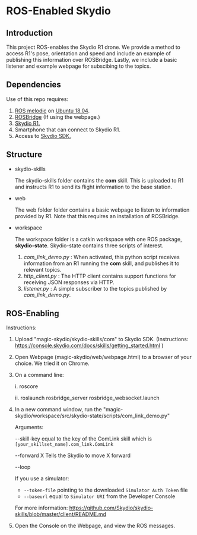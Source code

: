 # ROS-Enabled Skydio

## Introduction

This project ROS-enables the Skydio R1 drone. We provide a method to access R1's pose, orientation and speed and include an example of publishing this information over ROSBridge. Lastly, we include a basic listener and example webpage for subscibing to the topics. 


## Dependencies

Use of this repo requires:  
1. [ROS melodic](http://wiki.ros.org/melodic) on [Ubuntu 18.04](https://www.ubuntu.com/download/desktop). 
2. [ROSBridge](http://wiki.ros.org/rosbridge_suite) (If using the webpage.)
2. [Skydio R1.](https://www.skydio.com/)
3. Smartphone that can connect to Skydio R1. 
4. Access to [Skydio SDK.](https://www.skydio.com/developer/)


## Structure 

- skydio-skills

    The skydio-skills folder contains the **com** skill. This is uploaded to R1 and instructs R1 to send its flight information to the base station. 

- web 

    The web folder folder contains a basic webpage to listen to information provided by R1. Note that this requires an installation of ROSBridge. 

- workspace

    The workspace folder is a catkin workspace with one ROS package, **skydio-state**. Skydio-state contains three scripts of interest. 
    1. *com_link_demo.py* : When activated, this python script receives information from an R1 running the **com** skill, and publishes it to relevant topics. 
    2. *http_client.py* : The HTTP client contains support functions for receiving JSON responses via HTTP. 
    3. *listener.py* : A simple subscriber to the topics published by *com_link_demo.py*. 


## ROS-Enabling

Instructions: 

1. Upload "magic-skydio/skydio-skills/com" to Skydio SDK. (Instructions: https://console.skydio.com/docs/skills/getting_started.html ) 
2. Open Webpage (magic-skydio/web/webpage.html) to a browser of your choice. We tried it on Chrome. 
3. On a command line: 

    i. roscore
    
    ii. roslaunch rosbridge_server rosbridge_websocket.launch
    
4. In a new command window, run the "magic-skydio/workspace/src/skydio-state/scripts/com_link_demo.py" 

    Arguments: 
    
    --skill-key equal to the key of the ComLink skill which is `[your_skillset_name].com_link.ComLink`
    
    --forward X Tells the Skydio to move X forward
    
    --loop 
     
    If you use a simulator: 
    - `--token-file` pointing to the downloaded `Simulator Auth Token` file
    - `--baseurl` equal to `Simulator URI` from the Developer Console

    For more information: https://github.com/Skydio/skydio-skills/blob/master/client/README.md

5. Open the Console on the Webpage, and view the ROS messages.

